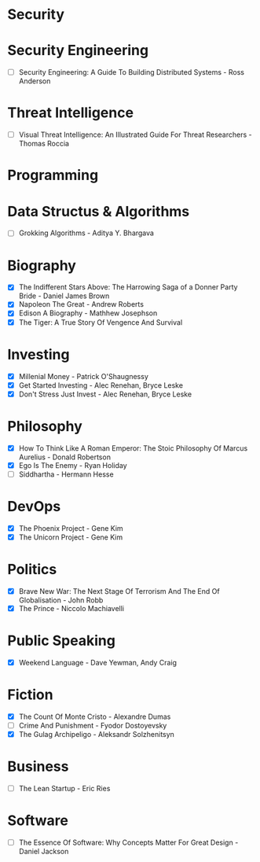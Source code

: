 # Security
# Security Engineering
- [ ] Security Engineering: A Guide To Building Distributed Systems - Ross Anderson
      
# Threat Intelligence
- [ ] Visual Threat Intelligence: An Illustrated Guide For Threat Researchers - Thomas Roccia

# Programming
# Data Structus & Algorithms
- [ ] Grokking Algorithms - Aditya Y. Bhargava

# Biography
- [x] The Indifferent Stars Above: The Harrowing Saga of a Donner Party Bride - Daniel James Brown
- [x] Napoleon The Great - Andrew Roberts
- [x] Edison A Biography - Mathhew Josephson
- [x] The Tiger: A True Story Of Vengence And Survival

# Investing
- [x] Millenial Money - Patrick O'Shaugnessy
- [x] Get Started Investing - Alec Renehan, Bryce Leske
- [x] Don't Stress Just Invest - Alec Renehan, Bryce Leske

# Philosophy
- [x] How To Think Like A Roman Emperor: The Stoic Philosophy Of Marcus Aurelius - Donald Robertson
- [x] Ego Is The Enemy - Ryan Holiday
- [ ] Siddhartha - Hermann Hesse
      
# DevOps
- [x] The Phoenix Project - Gene Kim
- [x] The Unicorn Project - Gene Kim
      
# Politics
- [x] Brave New War: The Next Stage Of Terrorism And The End Of Globalisation - John Robb
- [x] The Prince - Niccolo Machiavelli

# Public Speaking
- [x] Weekend Language - Dave Yewman, Andy Craig
      
# Fiction
- [x] The Count Of Monte Cristo - Alexandre Dumas
- [ ] Crime And Punishment - Fyodor Dostoyevsky
- [x] The Gulag Archipeligo - Aleksandr Solzhenitsyn

# Business
- [ ] The Lean Startup - Eric Ries

# Software
- [ ] The Essence Of Software: Why Concepts Matter For Great Design - Daniel Jackson
